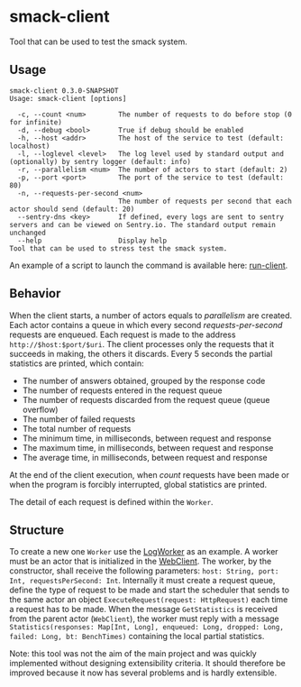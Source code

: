 # smack-client
Tool that can be used to test the smack system.

## Usage
```
smack-client 0.3.0-SNAPSHOT
Usage: smack-client [options]

  -c, --count <num>        The number of requests to do before stop (0 for infinite)
  -d, --debug <bool>       True if debug should be enabled
  -h, --host <addr>        The host of the service to test (default: localhost)
  -l, --loglevel <level>   The log level used by standard output and (optionally) by sentry logger (default: info)
  -r, --parallelism <num>  The number of actors to start (default: 2)
  -p, --port <port>        The port of the service to test (default: 80)
  -n, --requests-per-second <num>
                           The number of requests per second that each actor should send (default: 20)
  --sentry-dns <key>       If defined, every logs are sent to sentry servers and can be viewed on Sentry.io. The standard output remain unchanged
  --help                   Display help
Tool that can be used to stress test the smack system.
```

An example of a script to launch the command is available here: [run-client](/scripts/run-client).

## Behavior
When the client starts, a number of actors equals to _parallelism_ are created.
Each actor contains a queue in which every second _requests-per-second_ requests are enqueued.
Each request is made to the address `http://$host:$port/$uri`. The client processes only the requests that it succeeds in making, the others it discards.
Every 5 seconds the partial statistics are printed, which contain:
* The number of answers obtained, grouped by the response code
* The number of requests entered in the request queue
* The number of requests discarded from the request queue (queue overflow)
* The number of failed requests
* The total number of requests
* The minimum time, in milliseconds, between request and response
* The maximum time, in milliseconds, between request and response
* The average time, in milliseconds, between request and response

At the end of the client execution, when _count_ requests have been made or when the program is forcibly interrupted, global statistics are printed.

The detail of each request is defined within the `Worker`.

## Structure
To create a new one `Worker` use the [LogWorker](/client/src/main/scala/smack/client/LogWorker.scala) as an example.
A worker must be an actor that is initialized in the [WebClient](/client/src/main/scala/smack/client/WebClient.scala).
The worker, by the constructor, shall receive the following parameters: `host: String, port: Int, requestsPerSecond: Int`.
Internally it must create a request queue, define the type of request to be made
and start the scheduler that sends to the same actor an object `ExecuteRequest(request: HttpRequest)` each time a request has to be made.
When the message `GetStatistics` is received from the parent actor (`WebClient`), the worker must reply with a message
`Statistics(responses: Map[Int, Long], enqueued: Long, dropped: Long, failed: Long, bt: BenchTimes)` containing the local partial statistics.

Note: this tool was not the aim of the main project and was quickly implemented without designing extensibility criteria.
It should therefore be improved because it now has several problems and is hardly extensible.
